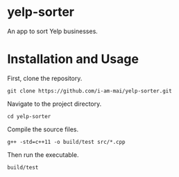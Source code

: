 # yelp-sorter
An app to sort Yelp businesses.

# Installation and Usage
First, clone the repository.
```
git clone https://github.com/i-am-mai/yelp-sorter.git
```
Navigate to the project directory.
```
cd yelp-sorter
```
Compile the source files.
```
g++ -std=c++11 -o build/test src/*.cpp
```
Then run the executable.
```
build/test
```
